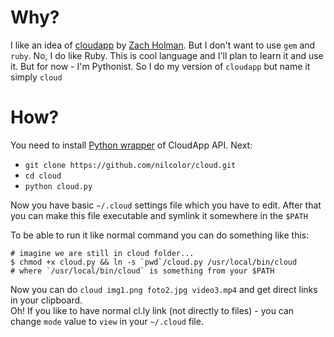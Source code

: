 Why?
===
I like an idea of [cloudapp][1] by [Zach Holman][2]. But I don't want to use `gem` and `ruby`.
No, I do like Ruby. This is cool language and I'll plan to learn it and use it.
But for now - I'm Pythonist. So I do my version of `cloudapp` but name it simply
`cloud`

How?
===
You need to install [Python wrapper][3] of CloudApp API. Next:

* `git clone https://github.com/nilcolor/cloud.git`
* `cd cloud`
* `python cloud.py`

Now you have basic `~/.cloud` settings file which you have to edit. After that
you can make this file executable and symlink it somewhere in the `$PATH`

To be able to run it like normal command you can do something like this:

    # imagine we are still in cloud folder...
    $ chmod +x cloud.py && ln -s `pwd`/cloud.py /usr/local/bin/cloud
    # where `/usr/local/bin/cloud` is something from your $PATH

Now you can do `cloud img1.png foto2.jpg video3.mp4` and get direct links in your
clipboard.  
Oh! If you like to have normal cl.ly link (not directly to files) - you can
change `mode` value to `view` in your `~/.cloud` file.

[1]: https://github.com/holman/dotfiles/blob/master/bin/cloudapp
[2]: http://zachholman.com
[3]: https://github.com/originell/pycloudapp
